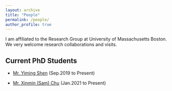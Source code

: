 ```yaml
---
layout: archive
title: "People"
permalink: /people/
author_profile: true
---
```


I am affiliated to the Research Group at University of Massachusetts Boston. We very welcome research collaborations and visits.

## Current PhD Students

* [Mr. Yiming Shen](http://yimings.com.cn/) (Sep.2019 to Present)

* [Mr. Xinmin (Sam) Chu](https://www.linkedin.com/in/xinmin-chu-b94678106/) (Jan.2021 to Present)
